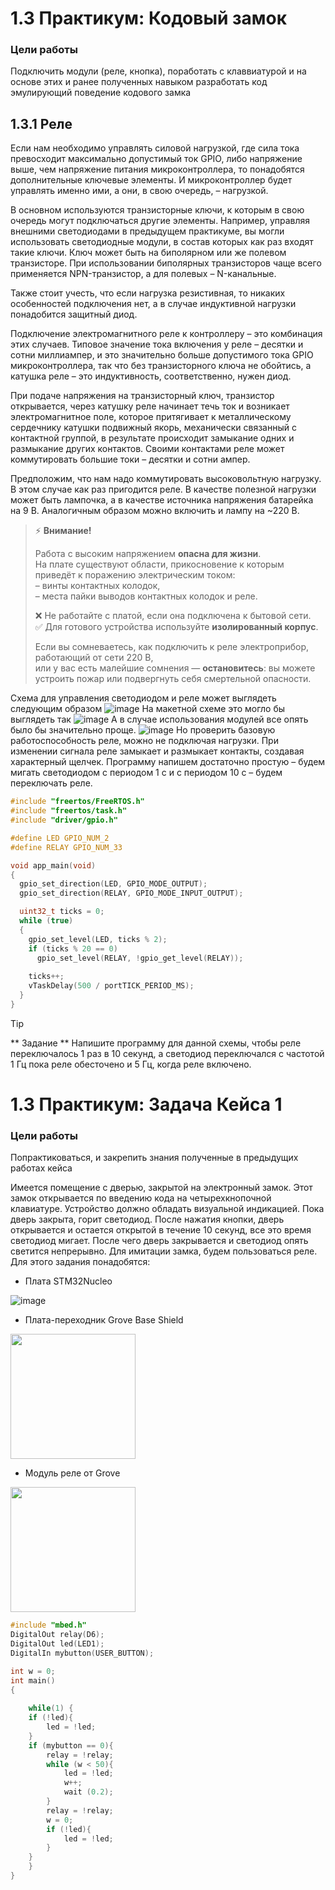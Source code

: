 
# 1.3 Практикум: Кодовый замок
### Цели работы
Подключить модули (реле, кнопка), поработать с клаввиатурой и на основе этих и ранее полученных навыком разработать код эмулирующий поведение кодового замка

## 1.3.1 Реле

Если нам необходимо управлять силовой нагрузкой, где сила тока превосходит максимально допустимый ток GPIO, либо напряжение выше, чем напряжение питания микроконтроллера, то понадобятся дополнительные ключевые элементы. И микроконтроллер будет управлять именно ими, а они, в свою очередь, – нагрузкой.

В основном используются транзисторные ключи, к которым в свою очередь могут подключаться другие элементы. Например, управляя внешними светодиодами в предыдущем практикуме, вы могли использовать светодиодные модули, в состав которых как раз входят такие ключи. Ключ может быть на биполярном или же полевом транзисторе. При использовании биполярных транзисторов чаще всего применяется NPN-транзистор, а для полевых – N-канальные. 

Также стоит учесть, что если нагрузка резистивная, то никаких особенностей подключения нет, а в случае индуктивной нагрузки понадобится защитный диод.

Подключение электромагнитного реле к контроллеру – это комбинация этих случаев. Типовое значение тока включения у реле – десятки и сотни миллиампер, и это значительно больше допустимого тока GPIO микроконтроллера, так что без транзисторного ключа не обойтись, а катушка реле – это индуктивность, соответственно, нужен диод.

При подаче напряжения на транзисторный ключ, транзистор открывается, через катушку реле начинает течь ток и возникает электромагнитное поле, которое притягивает к металлическому сердечнику катушки подвижный якорь, механически связанный с контактной группой, в результате происходит замыкание одних и размыкание других контактов. Своими контактами реле может коммутировать большие токи – десятки и сотни ампер.

Предположим, что нам надо коммутировать высоковольтную нагрузку. В этом случае как раз пригодится реле. В качестве полезной нагрузки может быть лампочка, а в качестве источника напряжения батарейка на 9 В. Аналогичным образом можно включить и лампу на ~220 В.

> ⚡ **Внимание!**
>
> Работа с высоким напряжением **опасна для жизни**.  
> На плате существуют области, прикосновение к которым приведёт к поражению электрическим током:  
> – винты контактных колодок,  
> – места пайки выводов контактных колодок и реле.  
>
> ❌ Не работайте с платой, если она подключена к бытовой сети.  
> ✅ Для готового устройства используйте **изолированный корпус**.  
>
> Если вы сомневаетесь, как подключить к реле электроприбор, работающий от сети 220 В,  
> или у вас есть малейшие сомнения — **остановитесь**: вы можете устроить пожар или подвергнуть себя смертельной опасности.

Схема для управления светодиодом и реле может выглядеть следующим образом
![image](img/image.png)
На макетной схеме это могло бы выглядеть так
![image](img/image.png)
А в случае использования модулей все опять было бы значительно проще.
![image](img/image.png)
Но проверить базовую работоспособность реле, можно не подключая нагрузки. При изменении сигнала реле замыкает и размыкает контакты, создавая характерный щелчек. 
Программу напишем достаточно простую – будем мигать светодиодом с периодом 1 с и с периодом 10 с – будем переключать реле.

```c
#include "freertos/FreeRTOS.h"
#include "freertos/task.h"
#include "driver/gpio.h"

#define LED GPIO_NUM_2
#define RELAY GPIO_NUM_33

void app_main(void)
{
  gpio_set_direction(LED, GPIO_MODE_OUTPUT);
  gpio_set_direction(RELAY, GPIO_MODE_INPUT_OUTPUT);

  uint32_t ticks = 0;
  while (true)
  {
    gpio_set_level(LED, ticks % 2);
    if (ticks % 20 == 0)
      gpio_set_level(RELAY, !gpio_get_level(RELAY));
    
    ticks++;
    vTaskDelay(500 / portTICK_PERIOD_MS);
  }
}
```
> [!TIP]
> ** Задание **
> Напишите программу для данной схемы, чтобы реле переключалось 1 раз в 10 секунд, а светодиод переключался с частотой 1 Гц пока реле обесточено и 5 Гц, когда реле включено.

# 1.3 Практикум: Задача Кейса 1
### Цели работы
Попрактиковаться, и закрепить знания полученные в предыдущих работах кейса

Имеется помещение с дверью, закрытой на электронный замок. Этот замок открывается по введению кода на четырехкнопочной клавиатуре. Устройство должно обладать визуальной индикацией. Пока дверь закрыта, горит светодиод. После нажатия кнопки, дверь открывается и остается открытой в течение 10 секунд, все это время светодиод мигает. После чего дверь закрывается и светодиод опять светится непрерывно.
Для имитации замка, будем пользоваться реле.
Для этого задания понадобятся:

* Плата STM32Nucleo

![image](img/image.png)

* Плата-переходник Grove Base Shield

<img src="img/shield.png" width="200">

* Модуль реле от Grove

<img src="img/rele.jpg" width="200">

```C++
#include "mbed.h"
DigitalOut relay(D6);
DigitalOut led(LED1);
DigitalIn mybutton(USER_BUTTON);

int w = 0;
int main()
{
 
    while(1) {
	if (!led){
		led = !led;
	}
	if (mybutton == 0){
		relay = !relay;
		while (w < 50){
			led = !led;
			w++;
			wait (0.2);
		}
		relay = !relay;
		w = 0;
		if (!led){
			led = !led;
		}
	}
    }
}
```
